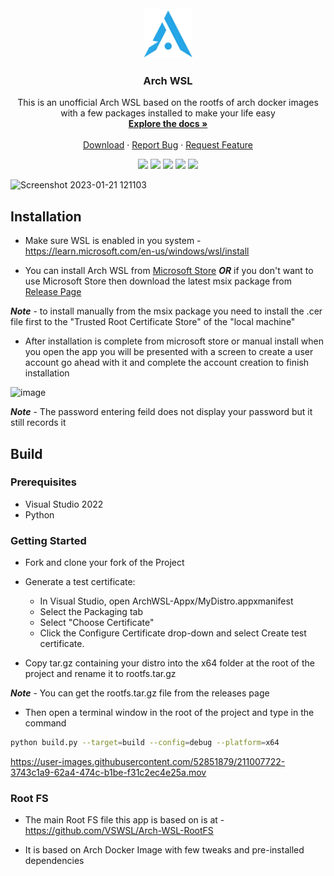 <div align="center">
  <a href="https://github.com/VSWSL/Arch-WSL">
    <img src="https://github.com/VSWSL/Arch-WSL/blob/main/ArchWSL-Appx/Assets/StoreLogo.scale-150.png?raw=true" alt="Logo" width="80" height="80">
  </a>

  <h3 align="center">Arch WSL</h3>

  <p align="center">
    This is an unofficial Arch WSL based on the rootfs of arch docker images with a few packages installed to make your life easy
    <br />
    <a href="https://github.com/VSWSL/Arch-WSL#readme"><strong>Explore the docs »</strong></a>
    <br />
    <br />
    <a href="https://apps.microsoft.com/store/detail/arch-wsl/9NPCP8DRCHSN">Download</a>
    ·
    <a href="https://github.com/VSWSL/Arch-WSL/issues">Report Bug</a>
    ·
    <a href="https://github.com/VSWSL/Arch-WSL/issues">Request Feature</a>
  </p>
</div>

<p align="center">
  <a herf="https://github.com/VSWSL/Arch-WSL/graphs/contributors">
    <img src="https://img.shields.io/github/contributors/VSWSL/Arch-WSL" />
  </a>
  <a herf="https://github.com/VSWSL/Arch-WSL/network/members">
    <img src="https://img.shields.io/github/forks/VSWSL/Arch-WSL" />
  </a>
  <a herf="https://github.com/VSWSL/Arch-WSL/stargazers">
    <img src="https://img.shields.io/github/stars/VSWSL/Arch-WSL" />
  </a>
  <a herf="https://github.com/VSWSL/Arch-WSL/issues">
    <img src="https://img.shields.io/github/issues/VSWSL/Arch-WSL" />
  </a>
  <a herf="https://github.com/VSWSL/Arch-WSL/blob/master/LICENSE.md">
    <img src="https://img.shields.io/github/license/VSWSL/Arch-WSL" />
  </a>
</p>

![Screenshot 2023-01-21 121103](https://user-images.githubusercontent.com/52851879/213847753-896877d4-ac2a-4da4-9efc-3c30438f3f8b.png)

## Installation

- Make sure WSL is enabled in you system - https://learn.microsoft.com/en-us/windows/wsl/install

- You can install Arch WSL from [Microsoft Store](https://apps.microsoft.com/store/detail/arch-wsl/9NPCP8DRCHSN) ***OR*** if you don't want to use Microsoft Store then download the latest msix package from [Release Page](https://github.com/VSWSL/Arch-WSL/releases/latest)

***Note*** - to install manually from the msix package you need to install the .cer file first to the "Trusted Root Certificate Store" of the "local machine"

- After installation is complete from microsoft store or manual install when you open the app you will be presented with a screen to create a user account go ahead with it and complete the account creation to finish installation

![image](https://user-images.githubusercontent.com/52851879/211003117-5ce50ea6-4598-4bdf-8314-c9de65a9947b.png)

***Note*** - The password entering feild does not display your password but it still records it

## Build

### Prerequisites

- Visual Studio 2022
- Python

### Getting Started

- Fork and clone your fork of the Project

- Generate a test certificate:

  - In Visual Studio, open ArchWSL-Appx/MyDistro.appxmanifest
  - Select the Packaging tab
  - Select "Choose Certificate"
  - Click the Configure Certificate drop-down and select Create test certificate.

- Copy tar.gz containing your distro into the x64 folder at the root of the project and rename it to rootfs.tar.gz

***Note*** - You can get the rootfs.tar.gz file from the releases page 

- Then open a terminal window in the root of the project and type in the command

```sh
python build.py --target=build --config=debug --platform=x64
```

https://user-images.githubusercontent.com/52851879/211007722-3743c1a9-62a4-474c-b1be-f31c2ec4e25a.mov

### Root FS

- The main Root FS file this app is based on is at - https://github.com/VSWSL/Arch-WSL-RootFS

- It is based on Arch Docker Image with few tweaks and pre-installed dependencies

